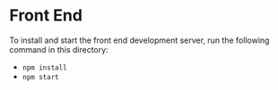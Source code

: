 # Front End

To install and start the front end development server, run the following command in this directory:

* `npm install`
* `npm start`
